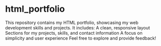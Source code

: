 # html_portfolio
This repository contains my HTML portfolio, showcasing my web development skills and projects. It includes:  A clean, responsive layout Sections for my projects, skills, and contact information A focus on simplicity and user experience Feel free to explore and provide feedback!
